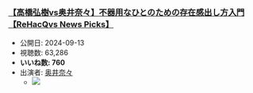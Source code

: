 ### [【高橋弘樹vs奥井奈々】不器用なひとのための存在感出し方入門【ReHacQvs News Picks】](https://www.youtube.com/watch?v=AiDP1HilWGA)
-   公開日: 2024-09-13
-   視聴数: 63,286
-   **いいね数: 760**
-   出演者: [奥井奈々](/rehacq_fan/people/奥井奈々 "wikilink")
    - [![](https://img.youtube.com/vi/AiDP1HilWGA/hqdefault.jpg)](https://www.youtube.com/watch?v=AiDP1HilWGA)
